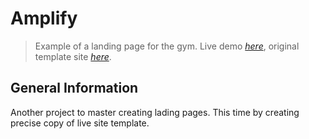 # Amplify
> Example of a landing page for the gym.
> Live demo [_here_](https://excitexcite.github.io/Amplify/), original template site [_here_](https://preview.colorlib.com/#amplify).

## General Information
Another project to master creating lading pages. This time by creating precise copy of live site template.
